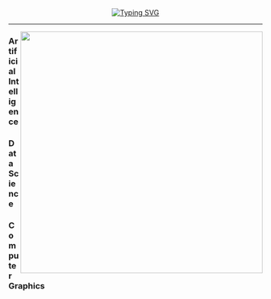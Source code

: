 <div align="center">
  <a href="https://git.io/typing-svg"><img src="https://readme-typing-svg.herokuapp.com?font=Fira+Code&pause=1000&center=true&vCenter=true&width=435&lines=Hey!+Greetings!;This+is+Jorge+Lizcano;Welcome+to+my+place" alt="Typing SVG" /></a>
  <hr>
</div>

<img align="right" style="width: 50vw;" src="https://user-images.githubusercontent.com/53486164/186541369-1aeec7ba-7fa6-49fc-8748-e5633ae47b0d.gif">
<h3>Artificial Intelligence</h3>
<h3>Data Science</h3>
<h3>Computer Graphics</h3>
